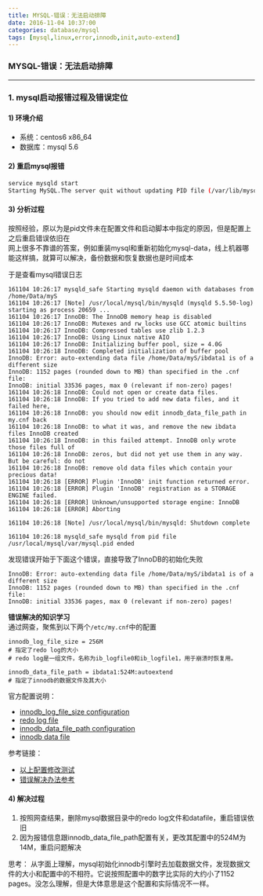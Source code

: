 ```yaml
---
title: MYSQL-错误：无法启动排障
date: 2016-11-04 10:37:00
categories: database/mysql
tags: [mysql,linux,error,innodb,init,auto-extend]
---
```

### MYSQL-错误：无法启动排障

---

### 1. mysql启动报错过程及错误定位
#### 1) 环境介绍
- 系统：centos6 x86_64
- 数据库：mysql 5.6

#### 2) 重启mysql报错
``` bash
service mysqld start
Starting MySQL.The server quit without updating PID file (/var/lib/mysql/tserver.pid).[FAILED]
```

#### 3) 分析过程
按照经验，原以为是pid文件未在配置文件和启动脚本中指定的原因，但是配置上之后重启错误依旧在   
网上很多不靠谱的答案，例如重装mysql和重新初始化mysql-data，线上机器哪能这样搞，就算可以解决，备份数据和恢复数据也是时间成本  

于是查看mysql错误日志
```
161104 10:26:17 mysqld_safe Starting mysqld daemon with databases from /home/Data/myS
161104 10:26:17 [Note] /usr/local/mysql/bin/mysqld (mysqld 5.5.50-log) starting as process 20659 ...
161104 10:26:17 InnoDB: The InnoDB memory heap is disabled
161104 10:26:17 InnoDB: Mutexes and rw_locks use GCC atomic builtins
161104 10:26:17 InnoDB: Compressed tables use zlib 1.2.3
161104 10:26:17 InnoDB: Using Linux native AIO
161104 10:26:17 InnoDB: Initializing buffer pool, size = 4.0G
161104 10:26:18 InnoDB: Completed initialization of buffer pool
InnoDB: Error: auto-extending data file /home/Data/myS/ibdata1 is of a different size
InnoDB: 1152 pages (rounded down to MB) than specified in the .cnf file:
InnoDB: initial 33536 pages, max 0 (relevant if non-zero) pages!
161104 10:26:18 InnoDB: Could not open or create data files.
161104 10:26:18 InnoDB: If you tried to add new data files, and it failed here,
161104 10:26:18 InnoDB: you should now edit innodb_data_file_path in my.cnf back
161104 10:26:18 InnoDB: to what it was, and remove the new ibdata files InnoDB created
161104 10:26:18 InnoDB: in this failed attempt. InnoDB only wrote those files full of
161104 10:26:18 InnoDB: zeros, but did not yet use them in any way. But be careful: do not
161104 10:26:18 InnoDB: remove old data files which contain your precious data!
161104 10:26:18 [ERROR] Plugin 'InnoDB' init function returned error.
161104 10:26:18 [ERROR] Plugin 'InnoDB' registration as a STORAGE ENGINE failed.
161104 10:26:18 [ERROR] Unknown/unsupported storage engine: InnoDB
161104 10:26:18 [ERROR] Aborting

161104 10:26:18 [Note] /usr/local/mysql/bin/mysqld: Shutdown complete

161104 10:26:18 mysqld_safe mysqld from pid file /usr/local/mysql/var/mysql.pid ended
```

发现错误开始于下面这个错误，直接导致了InnoDB的初始化失败
```
InnoDB: Error: auto-extending data file /home/Data/myS/ibdata1 is of a different size
InnoDB: 1152 pages (rounded down to MB) than specified in the .cnf file:
InnoDB: initial 33536 pages, max 0 (relevant if non-zero) pages!
```

**错误解决的知识学习**  
通过网查，聚焦到以下两个<code>/etc/my.cnf</code>中的配置
```
innodb_log_file_size = 256M
# 指定了redo log的大小
# redo log是一组文件，名称为ib_logfile0和ib_logfile1，用于崩溃时恢复用。

innodb_data_file_path = ibdata1:524M:autoextend
# 指定了innodb的数据文件及其大小
```
官方配置说明：  
- [innodb_log_file_size configuration](https://dev.mysql.com/doc/refman/5.6/en/innodb-parameters.html#sysvar_innodb_log_file_size)  
- [redo log file](https://dev.mysql.com/doc/refman/5.6/en/glossary.html#glos_redo_log)  
- [innodb_data_file_path configuration](https://dev.mysql.com/doc/refman/5.6/en/innodb-parameters.html#sysvar_innodb_data_file_path)  
- [innodb data file](https://dev.mysql.com/doc/refman/5.6/en/glossary.html#glos_data_files)

参考链接：
- [以上配置修改测试](http://blog.csdn.net/hw_libo/article/details/39215723)
- [错误解决办法参考](http://marvelyu.blog.51cto.com/471030/1353288)

#### 4) 解决过程
1. 按照网查结果，删除mysql数据目录中的redo log文件和datafile，重启错误依旧
2. 因为报错信息跟innodb_data_file_path配置有关，更改其配置中的524M为14M，重启问题解决

思考：
从字面上理解，mysql初始化innodb引擎时去加载数据文件，发现数据文件的大小和配置中的不相符。它说按照配置中的数字比实际的大约小了1152 pages。没怎么理解，但是大体意思是这个配置和实际情况不一样。

